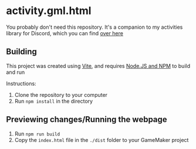 # activity.gml.html


You probably don't need this repository. It's a companion to my activities library for Discord, which you can find [over here](https://github.com/Sidorakh/activity.gml)


## Building

This project was created using [Vite](https://vitejs.dev/), and requires [Node.JS and NPM](https://nodejs.org/en) to build and run

Instructions:

1. Clone the repository to your computer
2. Run `npm install` in the directory

## Previewing changes/Running the webpage

1. Run `npm run build`
2. Copy the `index.html` file in the `./dist` folder to your GameMaker project



